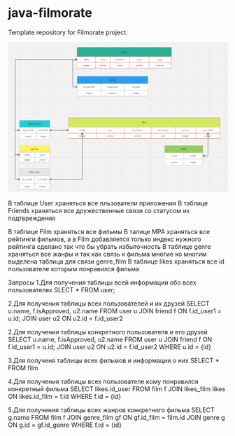 # java-filmorate

Template repository for Filmorate project.

![Sheme data base for filmorate](db_filmorate.jpg)

В таблице User храняться все пльзователи приложения
В таблице Friends храняться все дружественные связи со статусом их подтвреждения

В таблице Film храняться все фильмы
В талице MPA храняться все рейтинги фильмов, а в Film добавляется только индекс нужного рейтинга
сделано так что бы убрать избыточность
В таблице genre храняться все жанры и так как связь к фильма многие ко многим выделена таблица для связи genre_film
В таблице likes храняться все id пользователе которым понравился фильма

Запросы
1.Для получения таблицы всей информации обо всех пользователях
SLECT *
FROM user;

2.Для получения таблицы всех пользователей и их друзей
SELECT u.name,
f.isApproved,
u2.name
FROM user u
JOIN friend f ON f.id_user1 = u.id;
JOIN user u2 ON u2.id = f.id_user2

2.Для получения таблицы конкретного пользователя и его друзей
SELECT u.name,
f.isApproved,
u2.name
FROM user u
JOIN friend f ON f.id_user1 = u.id;
JOIN user u2 ON u2.id = f.id_user2
WHERE u.id = {id}

3.Для полученя таблицы всех фильмов и информации о них
SELECT *
FROM film

4.Для получения таблицы всех пользователе кому понравился конкретный фильма
SELECT likes.id_user
FROM film f
JOIN likes_film likes ON likes.id_film = f.id
WHERE f.id = {id}

5.Для получения таблицы всех жанров конкретного фильма
SELECT g.name
FROM film f
JOIN genre_film gf ON gf.id_film = film.id
JOIN genre g ON g.id = gf.id_genre
WHERE f.id = {id}
